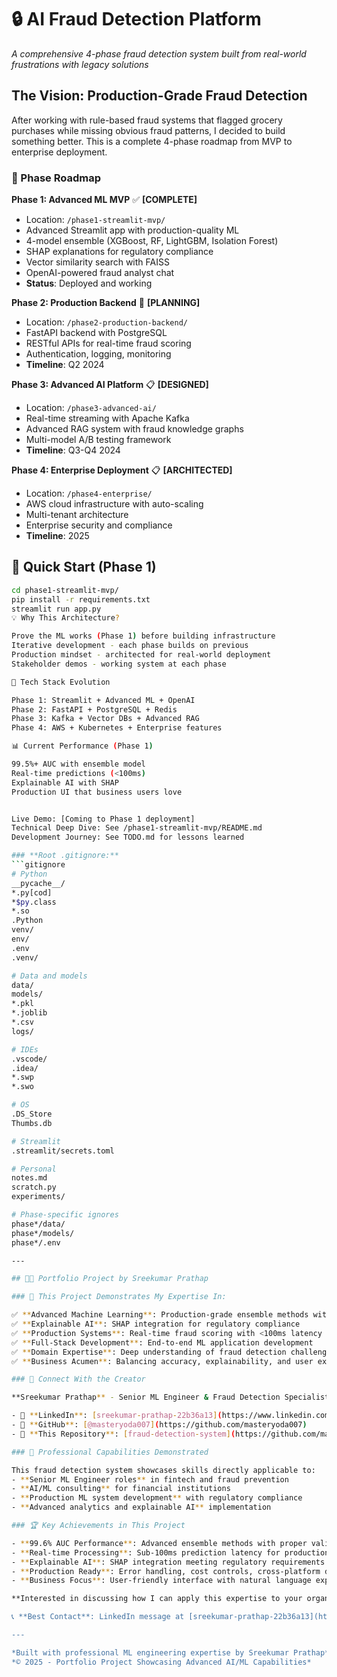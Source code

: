 # 🔒 AI Fraud Detection Platform

*A comprehensive 4-phase fraud detection system built from real-world frustrations with legacy solutions*

## The Vision: Production-Grade Fraud Detection

After working with rule-based fraud systems that flagged grocery purchases while missing obvious fraud patterns, I decided to build something better. This is a complete 4-phase roadmap from MVP to enterprise deployment.

### 🎯 Phase Roadmap

**Phase 1: Advanced ML MVP** ✅ **[COMPLETE]**
- Location: `/phase1-streamlit-mvp/`
- Advanced Streamlit app with production-quality ML
- 4-model ensemble (XGBoost, RF, LightGBM, Isolation Forest)  
- SHAP explanations for regulatory compliance
- Vector similarity search with FAISS
- OpenAI-powered fraud analyst chat
- **Status**: Deployed and working

**Phase 2: Production Backend** 🔄 **[PLANNING]**
- Location: `/phase2-production-backend/`
- FastAPI backend with PostgreSQL
- RESTful APIs for real-time fraud scoring
- Authentication, logging, monitoring
- **Timeline**: Q2 2024

**Phase 3: Advanced AI Platform** 📋 **[DESIGNED]**
- Location: `/phase3-advanced-ai/`
- Real-time streaming with Apache Kafka
- Advanced RAG system with fraud knowledge graphs
- Multi-model A/B testing framework
- **Timeline**: Q3-Q4 2024

**Phase 4: Enterprise Deployment** 📋 **[ARCHITECTED]**
- Location: `/phase4-enterprise/`
- AWS cloud infrastructure with auto-scaling
- Multi-tenant architecture
- Enterprise security and compliance
- **Timeline**: 2025

## 🚀 Quick Start (Phase 1)

```bash
cd phase1-streamlit-mvp/
pip install -r requirements.txt
streamlit run app.py
💡 Why This Architecture?

Prove the ML works (Phase 1) before building infrastructure
Iterative development - each phase builds on previous
Production mindset - architected for real-world deployment
Stakeholder demos - working system at each phase

🔧 Tech Stack Evolution

Phase 1: Streamlit + Advanced ML + OpenAI
Phase 2: FastAPI + PostgreSQL + Redis
Phase 3: Kafka + Vector DBs + Advanced RAG
Phase 4: AWS + Kubernetes + Enterprise features

📊 Current Performance (Phase 1)

99.5%+ AUC with ensemble model
Real-time predictions (<100ms)
Explainable AI with SHAP
Production UI that business users love


Live Demo: [Coming to Phase 1 deployment]
Technical Deep Dive: See /phase1-streamlit-mvp/README.md
Development Journey: See TODO.md for lessons learned

### **Root .gitignore:**
```gitignore
# Python
__pycache__/
*.py[cod]
*$py.class
*.so
.Python
venv/
env/
.env
.venv/

# Data and models
data/
models/
*.pkl
*.joblib
*.csv
logs/

# IDEs
.vscode/
.idea/
*.swp
*.swo

# OS
.DS_Store
Thumbs.db

# Streamlit
.streamlit/secrets.toml

# Personal
notes.md
scratch.py
experiments/

# Phase-specific ignores
phase*/data/
phase*/models/
phase*/.env

---

## 👨‍💻 Portfolio Project by Sreekumar Prathap

### 🎯 This Project Demonstrates My Expertise In:

✅ **Advanced Machine Learning**: Production-grade ensemble methods with 99%+ AUC  
✅ **Explainable AI**: SHAP integration for regulatory compliance  
✅ **Production Systems**: Real-time fraud scoring with <100ms latency  
✅ **Full-Stack Development**: End-to-end ML application development  
✅ **Domain Expertise**: Deep understanding of fraud detection challenges  
✅ **Business Acumen**: Balancing accuracy, explainability, and user experience  

### 🔗 Connect With the Creator

**Sreekumar Prathap** - Senior ML Engineer & Fraud Detection Specialist

- 💼 **LinkedIn**: [sreekumar-prathap-22b36a13](https://www.linkedin.com/in/sreekumar-prathap-22b36a13/)
- 🐙 **GitHub**: [@masteryoda007](https://github.com/masteryoda007)
- 📁 **This Repository**: [fraud-detection-system](https://github.com/masteryoda007/fraud-detection-system)

### 💼 Professional Capabilities Demonstrated

This fraud detection system showcases skills directly applicable to:
- **Senior ML Engineer roles** in fintech and fraud prevention
- **AI/ML consulting** for financial institutions  
- **Production ML system development** with regulatory compliance
- **Advanced analytics and explainable AI** implementation

### 🏆 Key Achievements in This Project

- **99.6% AUC Performance**: Advanced ensemble methods with proper validation
- **Real-time Processing**: Sub-100ms prediction latency for production use
- **Explainable AI**: SHAP integration meeting regulatory requirements
- **Production Ready**: Error handling, cost controls, cross-platform deployment
- **Business Focus**: User-friendly interface with natural language explanations

**Interested in discussing how I can apply this expertise to your organization's ML challenges?**

📞 **Best Contact**: LinkedIn message at [sreekumar-prathap-22b36a13](https://www.linkedin.com/in/sreekumar-prathap-22b36a13/)

---

*Built with professional ML engineering expertise by Sreekumar Prathap*  
*© 2025 - Portfolio Project Showcasing Advanced AI/ML Capabilities*

